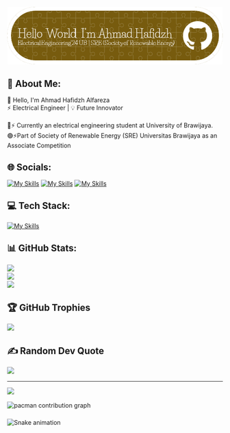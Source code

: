 <!-- # 👋 Hello, I'm Ahmad Hafidzh
## ⚡ Electrical Engineer | 💡 Future Innovator -->

![Ahmad Hafidzh](/img/github-header-image.png)

<!-- 🌐 **Let's Connect!**
[![My Skills](https://skillicons.dev/icons?i=linkedin)](https://www.linkedin.com/in/ahmad-hafidzh-alfareza-03a522268/) [![My Skills](https://skillicons.dev/icons?i=instagram)](https://www.instagram.com/ahmadhfzalfa/?next=%2F) [![My Skills](https://skillicons.dev/icons?i=github)](https://github.com/ahmad3006) 

🛠️ **Current Skills**:  
[![My Skills](https://skillicons.dev/icons?i=js,html,css,opencv,c,python,autocad,arduino,)](https://skillicons.dev)

---

- 🚀⚡ Currently an **electrical engineering student** at [**University of Brawijaya**](https://www.instagram.com/univ.brawijaya/).

- 🟢⚡Part of [**Society of Renewable Energy (SRE) Universitas Brawijaya**](https://www.instagram.com/sre.ub/) as an **Associate Competition**

👨‍💻 **GitHub Stats:**

[![Hafidzh's GitHub stats](https://github-readme-stats.vercel.app/api?username=ahmad3006&show_icons=true&theme=highcontrast)]
![hello](https://media.giphy.com/media/v1.Y2lkPTc5MGI3NjExODE3MmllaWQyOGlwZnc1cDBsZzdkcjN1dG5ld2J5ZHNmN21jMWkxeSZlcD12MV9naWZzX3NlYXJjaCZjdD1n/5k5vZwRFZR5aZeniqb/giphy.gif)





 -->

## 💫 About Me:
👋 Hello, I'm Ahmad Hafidzh Alfareza<br>⚡ Electrical Engineer | 💡 Future Innovator<br><br>🚀⚡ Currently an electrical engineering student at University of Brawijaya.<br>🟢⚡Part of Society of Renewable Energy (SRE) Universitas Brawijaya as an Associate Competition


## 🌐 Socials:
[![My Skills](https://skillicons.dev/icons?i=linkedin)](https://www.linkedin.com/in/ahmad-hafidzh-alfareza-03a522268/) [![My Skills](https://skillicons.dev/icons?i=instagram)](https://www.instagram.com/ahmadhfzalfa/?next=%2F) [![My Skills](https://skillicons.dev/icons?i=github)](https://github.com/ahmad3006) 

## 💻 Tech Stack:
[![My Skills](https://skillicons.dev/icons?i=js,html,css,opencv,c,python,autocad,arduino,next,mongodb,tensorflow,github,arduino)](https://skillicons.dev)

## 📊 GitHub Stats:
![](https://github-readme-stats.vercel.app/api?username=ahmad3006&theme=highcontrast&hide_border=false&include_all_commits=true&count_private=false)<br/>
![](https://nirzak-streak-stats.vercel.app/?user=ahmad3006&theme=highcontrast&hide_border=false)<br/>
![](https://github-readme-stats.vercel.app/api/top-langs/?username=ahmad3006&theme=highcontrast&hide_border=false&include_all_commits=true&count_private=false&layout=compact)

## 🏆 GitHub Trophies
![](https://github-profile-trophy.vercel.app/?username=ahmad3006&theme=radical&no-frame=false&no-bg=false&margin-w=4)

## ✍️ Random Dev Quote
![](https://quotes-github-readme.vercel.app/api?type=horizontal&theme=radical)

---
[![](https://visitcount.itsvg.in/api?id=ahmad3006&icon=8&color=6)](https://visitcount.itsvg.in)

<picture>
  <source media="(prefers-color-scheme: dark)" srcset="https://raw.githubusercontent.com/ahmad3006/ahmadhafidzh/output/pacman-contribution-graph-dark.svg">
  <source media="(prefers-color-scheme: light)" srcset="https://raw.githubusercontent.com/ahmad3006/ahmadhafidzh/output/pacman-contribution-graph.svg">
  <img alt="pacman contribution graph" src="https://raw.githubusercontent.com/ahmad3006/ahmadhafidzh/output/pacman-contribution-graph.svg">
</picture>

###

<img src="https://raw.githubusercontent.com/ahmad3006/ahmad hafidzh/output/snake.svg" alt="Snake animation" />

###
